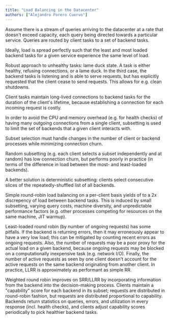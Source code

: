 ```yaml
---
title: "Load Balancing in the Datacenter"
authors: ["Alejandro Forero Cuervo"]
---
```


Assume there is a stream of queries arriving to the datacenter at a rate that doesn't exceed capacity, each query being directed towards a particular service. Queries are routed by client tasks to a set of backend tasks.

Ideally, load is spread perfectly such that the least and most loaded backend tasks for a given service experience the same level of load.

Robust approach to unhealthy tasks: lame duck state. A task is either healthy, refusing connections, or a lame duck. In the third case, the backend tasks is listening and is able to serve requests, but has explicitly requested that the client cease to send requests. This allows for e.g. clean shutdowns.

Client tasks maintain long-lived connections to backend tasks for the duration of the client's lifetime, because establishing a connection for each incoming request is costly.

In order to avoid the CPU and memory overhead (e.g. for health checks) of having many outgoing connections from a single client, subsetting is used to limit the set of backends that a given client interacts with.

Subset selection must handle changes in the number of client or backend processes while minimizing connection churn.

Random subsetting (e.g. each client selects a subset independently and at random) has low connection churn, but performs poorly in practice (in terms of the difference in load between the most- and least-loaded backends).

A better solution is deterministic subsetting: clients select consecutive slices of the repeatedly-shuffled list of all backends.

Simple round-robin load balancing on a per-client basis yields of to a 2x discrepency of load between backend tasks. This is induced by small subsetting, varying query costs, machine diversity, and unpredictable performance factors (e.g. other processes competing for resources on the same machine, JIT warmup).

Least-loaded round robin (by number of ongoing requests) has some pitfalls. If the backend is returning errors, then it may erroneously appear to have a very low load; this can be mitigated by counting recent errors as ongoing requests. Also, the number of requests may be a poor proxy for the actual load on a given backend, because ongoing requests may be blocked on a computationally inexpensive task (e.g. network I/O). Finally, the number of active requests as seen by one client doesn't account for the active requests on the same backend originating from another client. In practice, LLRR is approximately as performant as simple RR.

Weighted round robin improves on SRR/LLRR by incorporating information from the backend into the decision-making process. Clients maintain a "capability" score for each backend in its subset; requests are distributed in round-robin fashion, but requests are distributed proportional to capability. Backends return statistics on queries, errors, and utilization in every response (incl. health checks), and clients adjust capability scores periodically to pick healthier backend tasks.
